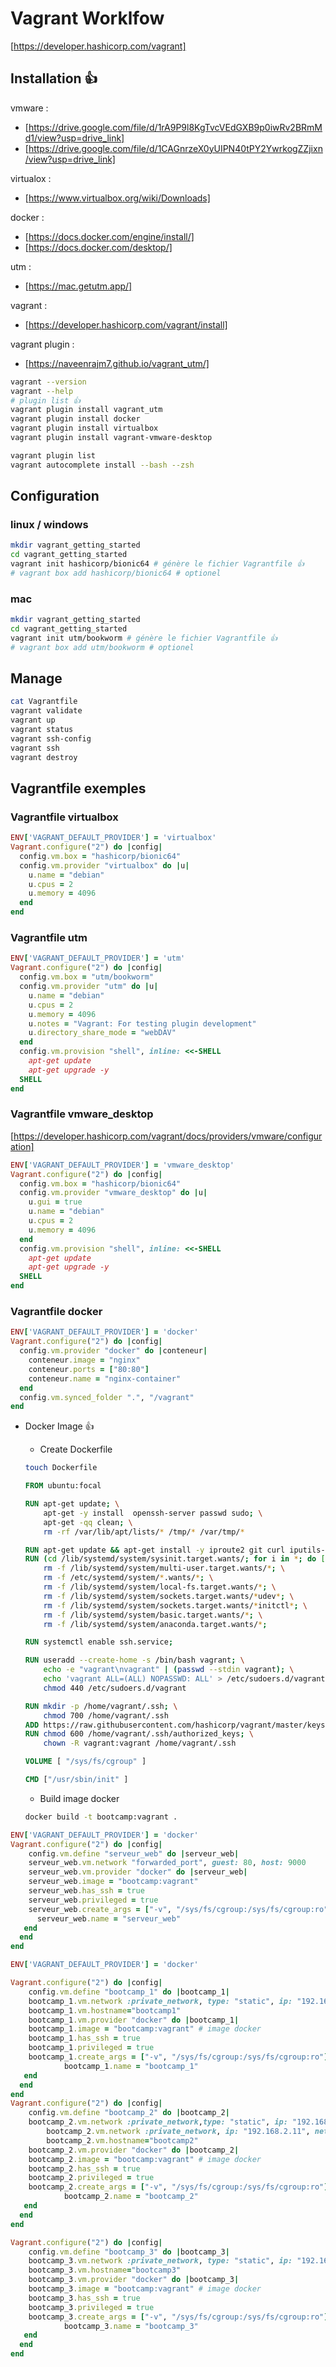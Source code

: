 # Vagrant Worklfow

[https://developer.hashicorp.com/vagrant]

## Installation 👍

vmware :

- [https://drive.google.com/file/d/1rA9P9l8KgTvcVEdGXB9p0iwRv2BRmMd1/view?usp=drive_link]
- [https://drive.google.com/file/d/1CAGnrzeX0yUIPN40tPY2YwrkogZZjixn/view?usp=drive_link]

virtualox :

- [https://www.virtualbox.org/wiki/Downloads]

docker :

- [https://docs.docker.com/engine/install/]
- [https://docs.docker.com/desktop/]

utm :

- [https://mac.getutm.app/]

vagrant :

- [https://developer.hashicorp.com/vagrant/install]

vagrant plugin :

- [https://naveenrajm7.github.io/vagrant_utm/]

```bash
vagrant --version
vagrant --help
# plugin list 👍
vagrant plugin install vagrant_utm
vagrant plugin install docker
vagrant plugin install virtualbox
vagrant plugin install vagrant-vmware-desktop

vagrant plugin list
vagrant autocomplete install --bash --zsh
```

## Configuration

### linux / windows

```bash
mkdir vagrant_getting_started
cd vagrant_getting_started
vagrant init hashicorp/bionic64 # génère le fichier Vagrantfile 👍
# vagrant box add hashicorp/bionic64 # optionel
```

### mac

```bash
mkdir vagrant_getting_started
cd vagrant_getting_started
vagrant init utm/bookworm # génère le fichier Vagrantfile 👍
# vagrant box add utm/bookworm # optionel
```

## Manage

```bash
cat Vagrantfile
vagrant validate
vagrant up
vagrant status
vagrant ssh-config
vagrant ssh
vagrant destroy
```

## Vagrantfile exemples

### Vagrantfile virtualbox

```ruby
ENV['VAGRANT_DEFAULT_PROVIDER'] = 'virtualbox'
Vagrant.configure("2") do |config|
  config.vm.box = "hashicorp/bionic64"
  config.vm.provider "virtualbox" do |u|
    u.name = "debian"
    u.cpus = 2
    u.memory = 4096
  end
end
```

### Vagrantfile utm

```ruby
ENV['VAGRANT_DEFAULT_PROVIDER'] = 'utm'
Vagrant.configure("2") do |config|
  config.vm.box = "utm/bookworm"
  config.vm.provider "utm" do |u|
    u.name = "debian"
    u.cpus = 2
    u.memory = 4096
    u.notes = "Vagrant: For testing plugin development"
    u.directory_share_mode = "webDAV"
  end
  config.vm.provision "shell", inline: <<-SHELL
    apt-get update
    apt-get upgrade -y
  SHELL
end
```

### Vagrantfile vmware_desktop

[https://developer.hashicorp.com/vagrant/docs/providers/vmware/configuration]

```ruby
ENV['VAGRANT_DEFAULT_PROVIDER'] = 'vmware_desktop'
Vagrant.configure("2") do |config|
  config.vm.box = "hashicorp/bionic64"
  config.vm.provider "vmware_desktop" do |u|
    u.gui = true
    u.name = "debian"
    u.cpus = 2
    u.memory = 4096
  end
  config.vm.provision "shell", inline: <<-SHELL
    apt-get update
    apt-get upgrade -y
  SHELL
end
```

### Vagrantfile docker

```ruby
ENV['VAGRANT_DEFAULT_PROVIDER'] = 'docker'
Vagrant.configure("2") do |config|
  config.vm.provider "docker" do |conteneur|
    conteneur.image = "nginx"
    conteneur.ports = ["80:80"]
    conteneur.name = "nginx-container"
  end
  config.vm.synced_folder ".", "/vagrant"
end
```

- Docker Image 👍
  - Create Dockerfile

  ```bash
  touch Dockerfile
  ```

  ```Dockerfile
  FROM ubuntu:focal

  RUN apt-get update; \
      apt-get -y install  openssh-server passwd sudo; \
      apt-get -qq clean; \
      rm -rf /var/lib/apt/lists/* /tmp/* /var/tmp/*

  RUN apt-get update && apt-get install -y iproute2 git curl iputils-ping net-tools wget curl
  RUN (cd /lib/systemd/system/sysinit.target.wants/; for i in *; do [ $i == systemd-tmpfiles-setup.service ] || rm -f $i; done); \
      rm -f /lib/systemd/system/multi-user.target.wants/*; \
      rm -f /etc/systemd/system/*.wants/*; \
      rm -f /lib/systemd/system/local-fs.target.wants/*; \
      rm -f /lib/systemd/system/sockets.target.wants/*udev*; \
      rm -f /lib/systemd/system/sockets.target.wants/*initctl*; \
      rm -f /lib/systemd/system/basic.target.wants/*; \
      rm -f /lib/systemd/system/anaconda.target.wants/*;

  RUN systemctl enable ssh.service;

  RUN useradd --create-home -s /bin/bash vagrant; \
      echo -e "vagrant\nvagrant" | (passwd --stdin vagrant); \
      echo 'vagrant ALL=(ALL) NOPASSWD: ALL' > /etc/sudoers.d/vagrant; \
      chmod 440 /etc/sudoers.d/vagrant

  RUN mkdir -p /home/vagrant/.ssh; \
      chmod 700 /home/vagrant/.ssh
  ADD https://raw.githubusercontent.com/hashicorp/vagrant/master/keys/vagrant.pub /home/vagrant/.ssh/authorized_keys
  RUN chmod 600 /home/vagrant/.ssh/authorized_keys; \
      chown -R vagrant:vagrant /home/vagrant/.ssh

  VOLUME [ "/sys/fs/cgroup" ]

  CMD ["/usr/sbin/init" ]
  ```

  - Build image docker

  ```bash
  docker build -t bootcamp:vagrant .
  ```

```ruby
ENV['VAGRANT_DEFAULT_PROVIDER'] = 'docker'
Vagrant.configure("2") do |config|
    config.vm.define "serveur_web" do |serveur_web|
    serveur_web.vm.network "forwarded_port", guest: 80, host: 9000
    serveur_web.vm.provider "docker" do |serveur_web|
    serveur_web.image = "bootcamp:vagrant"
    serveur_web.has_ssh = true
    serveur_web.privileged = true
    serveur_web.create_args = ["-v", "/sys/fs/cgroup:/sys/fs/cgroup:ro"]
      serveur_web.name = "serveur_web"
   end
  end
end
```

```ruby
ENV['VAGRANT_DEFAULT_PROVIDER'] = 'docker'

Vagrant.configure("2") do |config|
    config.vm.define "bootcamp_1" do |bootcamp_1|
    bootcamp_1.vm.network :private_network, type: "static", ip: "192.168.1.10", netmask: 24
    bootcamp_1.vm.hostname="bootcamp1"
    bootcamp_1.vm.provider "docker" do |bootcamp_1|
    bootcamp_1.image = "bootcamp:vagrant" # image docker
    bootcamp_1.has_ssh = true
    bootcamp_1.privileged = true
    bootcamp_1.create_args = ["-v", "/sys/fs/cgroup:/sys/fs/cgroup:ro"]
            bootcamp_1.name = "bootcamp_1"
   end
  end
end
Vagrant.configure("2") do |config|
    config.vm.define "bootcamp_2" do |bootcamp_2|
    bootcamp_2.vm.network :private_network,type: "static", ip: "192.168.1.11", netmask: 24
        bootcamp_2.vm.network :private_network, ip: "192.168.2.11", netmask: 24
        bootcamp_2.vm.hostname="bootcamp2"
    bootcamp_2.vm.provider "docker" do |bootcamp_2|
    bootcamp_2.image = "bootcamp:vagrant" # image docker
    bootcamp_2.has_ssh = true
    bootcamp_2.privileged = true
    bootcamp_2.create_args = ["-v", "/sys/fs/cgroup:/sys/fs/cgroup:ro"]
            bootcamp_2.name = "bootcamp_2"
   end
  end
end

Vagrant.configure("2") do |config|
    config.vm.define "bootcamp_3" do |bootcamp_3|
    bootcamp_3.vm.network :private_network, type: "static", ip: "192.168.2.10", netmask: 24
    bootcamp_3.vm.hostname="bootcamp3"
    bootcamp_3.vm.provider "docker" do |bootcamp_3|
    bootcamp_3.image = "bootcamp:vagrant" # image docker
    bootcamp_3.has_ssh = true
    bootcamp_3.privileged = true
    bootcamp_3.create_args = ["-v", "/sys/fs/cgroup:/sys/fs/cgroup:ro"]
            bootcamp_3.name = "bootcamp_3"
   end
  end
end
```

